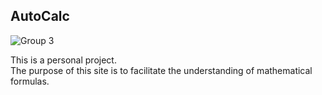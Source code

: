 ## AutoCalc
![Group 3](https://user-images.githubusercontent.com/39931772/224523096-d3efa2f8-7b42-4f7e-92f4-7982062224f6.png)

This is a personal project. <br>
The purpose of this site is to facilitate the understanding of mathematical formulas.

